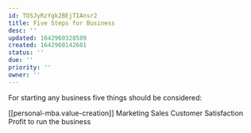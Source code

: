 ```yaml
---
id: TOSJyRzYgk2BEjTIAnsr2
title: Five Steps for Business
desc: ''
updated: 1642960328589
created: 1642960142681
status: ''
due: ''
priority: ''
owner: ''
---
```


For starting any business five things should be considered:

[[personal-mba.value-creation]]
Marketing
Sales
Customer Satisfaction
Profit to run the business
